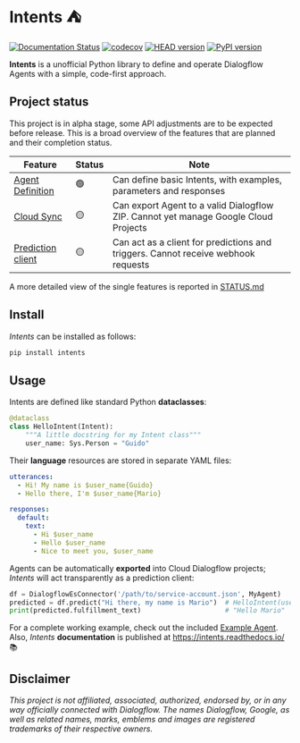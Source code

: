 # Intents ⛺

[![Documentation Status](https://readthedocs.org/projects/intents/badge/?version=latest)](https://intents.readthedocs.io/en/latest/?badge=latest)
[![codecov](https://codecov.io/gh/dariowho/intents/branch/master/graph/badge.svg?token=XAVLW70J8S)](https://codecov.io/gh/dariowho/intents)
[![HEAD version](https://badgen.net/badge/head/v0.1alhpa1/blue)](https://badgen.net/badge/head/v0.1alhpa1/blue)
[![PyPI version](https://badge.fury.io/py/intents.svg)](https://badge.fury.io/py/intents)

**Intents** is a unofficial Python library to define and operate Dialogflow Agents with a simple,
code-first approach.

## Project status

This project is in alpha stage, some API adjustments are to be expected before
release. This is a broad overview of the features that are planned and their
completion status.

| Feature           | Status | Note                                                                                |
|-------------------|--------|-------------------------------------------------------------------------------------|
| [Agent Definition](STATUS.md#agent-definition)  | 🟢     | Can define basic Intents, with examples, parameters and responses                   |
| [Cloud Sync](STATUS.md#cloud-sync)        | 🟡     | Can export Agent to a valid Dialogflow ZIP. Cannot yet manage Google Cloud Projects |
| [Prediction client](STATUS.md#prediction-client) | 🟡     | Can act as a client for predictions and triggers. Cannot receive webhook requests         |

A more detailed view of the single features is reported in [STATUS.md](STATUS.md)

## Install

*Intents* can be installed as follows:

```sh
pip install intents
```

## Usage

Intents are defined like standard Python **dataclasses**:

```python
@dataclass
class HelloIntent(Intent):
    """A little docstring for my Intent class"""
    user_name: Sys.Person = "Guido"
```

Their **language** resources are stored in separate YAML files:

```yaml
utterances:
  - Hi! My name is $user_name{Guido}
  - Hello there, I'm $user_name{Mario}

responses:
  default:
    text:
      - Hi $user_name
      - Hello $user_name
      - Nice to meet you, $user_name
```

Agents can be automatically **exported** into Cloud Dialogflow projects; *Intents* will act transparently as a prediction client:

```python
df = DialogflowEsConnector('/path/to/service-account.json', MyAgent)
predicted = df.predict("Hi there, my name is Mario")  # HelloIntent(user_name="Mario")
print(predicted.fulfillment_text)                     # "Hello Mario"
```

For a complete working example, check out the included [Example Agent](example_agent/). Also, *Intents* **documentation** is published at https://intents.readthedocs.io/ 📚

## Disclaimer

*This project is not affiliated, associated, authorized, endorsed by, or in any way officially connected with Dialogflow. The names Dialogflow, Google, as well as related names, marks, emblems and images are registered trademarks of their respective owners.*
